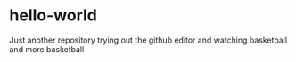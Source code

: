 # hello-world
Just another repository
trying out the github editor
and watching basketball
and more basketball
